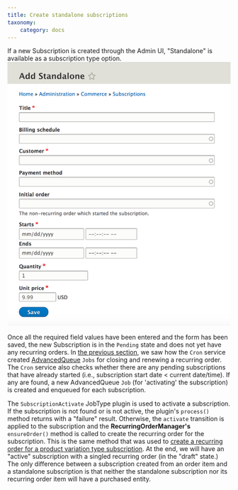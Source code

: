 ```yaml
---
title: Create standalone subscriptions
taxonomy:
    category: docs
---
```


If a new Subscription is created through the Admin UI, "Standalone" is available as a subscription type option.
![add_standalone_subscription](../images/add_standalone_subscription.png)

Once all the required field values have been entered and the form has been saved, the new Subscription is in the `Pending` state and does not yet have any recurring orders. In [the previous section](../04.close-and-renew-subscriptions/docs.md), we saw how the `Cron` service created [AdvancedQueue](https://www.drupal.org/project/advancedqueue) `Jobs` for closing and renewing a recurring order. The `Cron` service also checks whether there are any pending subscriptions that have already started (i.e., subscription start date < current date/time). If any are found, a new AdvancedQueue `Job` (for 'activating' the subscription) is created and enqueued for each subscription.

The `SubscriptionActivate` JobType plugin is used to activate a subscription. If the subscription is not found or is not active, the plugin's `process()` method returns with a "failure" result. Otherwise, the `activate` transition is applied to the subscription and the **RecurringOrderManager's** `ensureOrder()` method is called to create the recurring order for the subscription. This is the same method that was used to [create a recurring order for a product variation type subscription](../03.create-subscriptions/docs.md). At the end, we will have an "active" subscription with a singled recurring order (in the "draft" state.) The only difference between a subscription created from an order item and a standalone subscription is that neither the standalone subscription nor its recurring order item will have a purchased entity.
